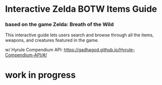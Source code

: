 # Interactive Zelda BOTW Items Guide
### based on the game Zelda: Breath of the Wild

This interactive guide lets users search and browse through all the items, weapons, and creatures featured in the game.

w/ Hyrule Compendium API:
https://gadhagod.github.io/Hyrule-Compendium-API/#/

# **work in progress**
